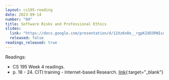 ```yaml
---
layout: cs195-reading
date: 2023-09-14
number: "04"
title: Software Risks and Professional Ethics
slides:
  link: "https://docs.google.com/presentation/d/12Xz6n8e__rgpKIdO3RNIsoS_KsmNeAIpHBHY6mWU-1s/edit#slide=id.g1f165ddcf1e_0_140"
  released: false
readings_released: true
---
```


Readings:
- CS 195 Week 4 readings.
- p. 18 - 24. CITI training - Internet-based Research. [link](https://drive.google.com/file/d/1Rm7kmuCQjP6eL7s_wyJmtpptlIANX5yd/view?usp=drive_link){:target="\_blank"}
